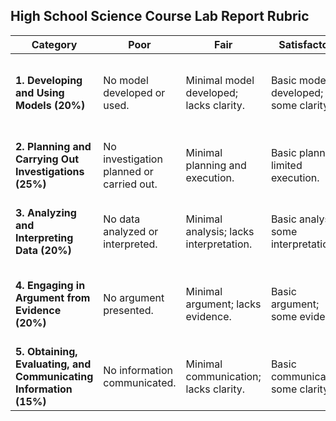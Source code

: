 ## High School Science Course Lab Report Rubric

| Category                                                          | Poor                                     | Fair                                    | Satisfactory                         | Good                                      | Excellent                                                             |
|-------------------------------------------------------------------|------------------------------------------|-----------------------------------------|--------------------------------------|-------------------------------------------|-----------------------------------------------------------------------|
| **1. Developing and Using Models (20%)**                          | No model developed or used.              | Minimal model developed; lacks clarity. | Basic model developed; some clarity. | Clear model developed; some synthesis.    | Highly detailed and synthesized model with clear relationships.       |
| **2. Planning and Carrying Out Investigations (25%)**             | No investigation planned or carried out. | Minimal planning and execution.         | Basic planning; limited execution.   | Adequate planning and execution.          | Highly thorough and well-executed planning and investigation.         |
| **3. Analyzing and Interpreting Data (20%)**                      | No data analyzed or interpreted.         | Minimal analysis; lacks interpretation. | Basic analysis; some interpretation. | Clear analysis and interpretation.        | Highly detailed and comprehensive analysis and interpretation.        |
| **4. Engaging in Argument from Evidence (20%)**                   | No argument presented.                   | Minimal argument; lacks evidence.       | Basic argument; some evidence.       | Clear argument with evidence.             | Highly detailed and well-supported argument with extensive evidence.  |
| **5. Obtaining, Evaluating, and Communicating Information (15%)** | No information communicated.             | Minimal communication; lacks clarity.   | Basic communication; some clarity.   | Clear communication; adequate evaluation. | Highly detailed and effective communication with thorough evaluation. |

